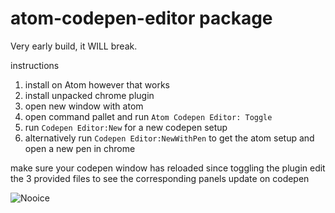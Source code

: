 # atom-codepen-editor package

Very early build, it WILL break.

instructions
1. install on Atom however that works
2. install unpacked chrome plugin
3. open new window with atom
4. open command pallet and run `Atom Codepen Editor: Toggle`
5. run `Codepen Editor:New` for a new codepen setup
6. alternatively run `Codepen Editor:NewWithPen` to get the atom setup and open a new pen in chrome

make sure your codepen window has reloaded since toggling the plugin
edit the 3 provided files to see the corresponding panels update on codepen

![Nooice](https://33.media.tumblr.com/5e5eb4c57afaa9cec6bd6c40c3a3962c/tumblr_mxnflqMbM41rlcynyo1_500.gif)
